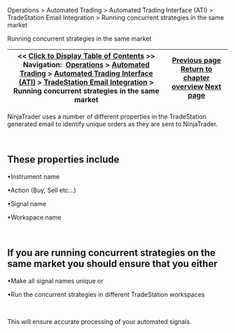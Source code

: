 ﻿


Operations \> Automated Trading \> Automated Trading Interface (ATI) \> TradeStation Email Integration \> Running concurrent strategies in the same market






















Running concurrent strategies in the same market







| \<\< [Click to Display Table of Contents](running_concurrent_strategies_.md) \>\> **Navigation:**     [Operations](operations-1.md) \> [Automated Trading](automated_trading-1.md) \> [Automated Trading Interface (ATI)](automated_trading_interface_at-1.md) \> [TradeStation Email Integration](tradestation_email_integration-1.md) \> Running concurrent strategies in the same market | [Previous page](tradestation_email_integration-1.md) [Return to chapter overview](tradestation_email_integration-1.md) [Next page](set_up-1.md) |
| --- | --- |











NinjaTrader uses a number of different properties in the TradeStation generated email to identify unique orders as they are sent to NinjaTrader.  


 


## These properties include


•Instrument name 

•Action (Buy, Sell etc...) 

•Signal name 

•Workspace name 

 


## If you are running concurrent strategies on the same market you should ensure that you either


•Make all signal names unique or 

•Run the concurrent strategies in different TradeStation workspaces 

 


This will ensure accurate processing of your automated signals.








